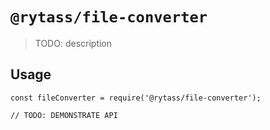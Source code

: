 # `@rytass/file-converter`

> TODO: description

## Usage

```
const fileConverter = require('@rytass/file-converter');

// TODO: DEMONSTRATE API
```
